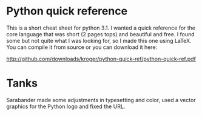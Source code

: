 # Python quick reference

This is a short cheat sheet for python 3.1. I wanted a quick reference
for the core language that was short (2 pages tops) and beautiful and
free. I found some but not quite what I was looking for, so I made
this one using LaTeX. You can compile it from source or you can
download it here:

http://github.com/downloads/kroger/python-quick-ref/python-quick-ref.pdf


# Tanks

Sarabander made some adjustments in typesetting and color, used a
vector graphics for the Python logo and fixed the URL.
